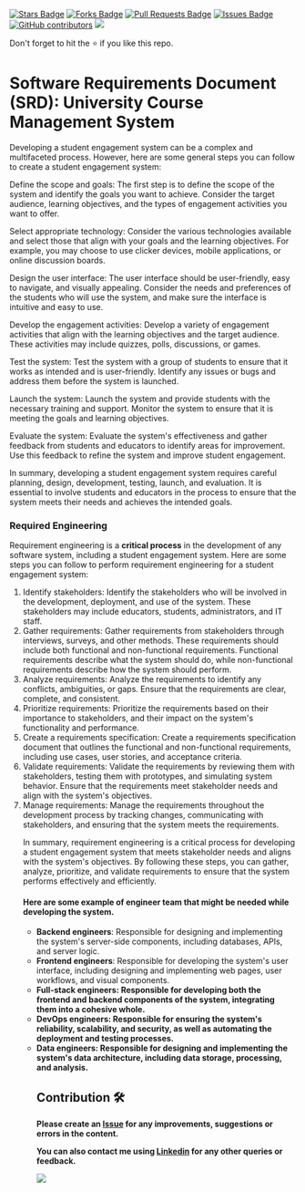<a href="https://github.com/drshahizan/software-engineering/stargazers"><img src="https://img.shields.io/github/stars/drshahizan/software-engineering" alt="Stars Badge"/></a>
<a href="https://github.com/drshahizan/software-engineering/network/members"><img src="https://img.shields.io/github/forks/drshahizan/software-engineering" alt="Forks Badge"/></a>
<a href="https://github.com/drshahizan/software-engineering/pulls"><img src="https://img.shields.io/github/issues-pr/drshahizan/software-engineering" alt="Pull Requests Badge"/></a>
<a href="https://github.com/drshahizan/software-engineering"><img src="https://img.shields.io/github/issues/drshahizan/software-engineering" alt="Issues Badge"/></a>
<a href="https://github.com/drshahizan/software-engineering/graphs/contributors"><img alt="GitHub contributors" src="https://img.shields.io/github/contributors/drshahizan/software-engineering?color=2b9348"></a>
![](https://visitor-badge.glitch.me/badge?page_id=drshahizan/software-engineering)

Don't forget to hit the :star: if you like this repo.

# Software Requirements Document (SRD): University Course Management System
Developing a student engagement system can be a complex and multifaceted process. However, here are some general steps you can follow to create a student engagement system:

Define the scope and goals: The first step is to define the scope of the system and identify the goals you want to achieve. Consider the target audience, learning objectives, and the types of engagement activities you want to offer.

Select appropriate technology: Consider the various technologies available and select those that align with your goals and the learning objectives. For example, you may choose to use clicker devices, mobile applications, or online discussion boards.

Design the user interface: The user interface should be user-friendly, easy to navigate, and visually appealing. Consider the needs and preferences of the students who will use the system, and make sure the interface is intuitive and easy to use.

Develop the engagement activities: Develop a variety of engagement activities that align with the learning objectives and the target audience. These activities may include quizzes, polls, discussions, or games.

Test the system: Test the system with a group of students to ensure that it works as intended and is user-friendly. Identify any issues or bugs and address them before the system is launched.

Launch the system: Launch the system and provide students with the necessary training and support. Monitor the system to ensure that it is meeting the goals and learning objectives.

Evaluate the system: Evaluate the system's effectiveness and gather feedback from students and educators to identify areas for improvement. Use this feedback to refine the system and improve student engagement.

In summary, developing a student engagement system requires careful planning, design, development, testing, launch, and evaluation. It is essential to involve students and educators in the process to ensure that the system meets their needs and achieves the intended goals.

###  Required Engineering
Requirement engineering is a <b>critical process</b> in the development of any software system, including a student engagement system. Here are some steps you can follow to perform requirement engineering for a student engagement system:
<ol typr="1">

<li>Identify stakeholders: Identify the stakeholders who will be involved in the development, deployment, and use of the system. These stakeholders may include educators, students, administrators, and IT staff.</li>

<li>Gather requirements: Gather requirements from stakeholders through interviews, surveys, and other methods. These requirements should include both functional and non-functional requirements. Functional requirements describe what the system should do, while non-functional requirements describe how the system should perform.</li>

<li>Analyze requirements: Analyze the requirements to identify any conflicts, ambiguities, or gaps. Ensure that the requirements are clear, complete, and consistent.</li>

<li>Prioritize requirements: Prioritize the requirements based on their importance to stakeholders, and their impact on the system's functionality and performance.</li>

<li>Create a requirements specification: Create a requirements specification document that outlines the functional and non-functional requirements, including use cases, user stories, and acceptance criteria.</li>

<li>Validate requirements: Validate the requirements by reviewing them with stakeholders, testing them with prototypes, and simulating system behavior. Ensure that the requirements meet stakeholder needs and align with the system's objectives.</li>

<li>Manage requirements: Manage the requirements throughout the development process by tracking changes, communicating with stakeholders, and ensuring that the system meets the requirements.</li>

In summary, requirement engineering is a critical process for developing a student engagement system that meets stakeholder needs and aligns with the system's objectives. By following these steps, you can gather, analyze, prioritize, and validate requirements to ensure that the system performs effectively and efficiently.
  #### Here are some example of engineer team that might be needed while developing the system.
<ul tyle='bullet'>
  <li><b>Backend engineers</b>: Responsible for designing and implementing the system's server-side components, including databases, APIs, and server logic.</li>
  <li><b>Frontend engineers</b>: Responsible for developing the system's user interface, including designing and implementing web pages, user workflows, and visual components.</li>
  <li><b>Full-stack engineers<b>: Responsible for developing both the frontend and backend components of the system, integrating them into a cohesive whole.</li>
  <li><b>DevOps engineers</b>: Responsible for ensuring the system's reliability, scalability, and security, as well as automating the deployment and testing processes.</li>
    <li><b>Data engineers</b>: Responsible for designing and implementing the system's data architecture, including data storage, processing, and analysis.</li>


## Contribution 🛠️
Please create an [Issue](https://github.com/drshahizan/software-engineering/issues) for any improvements, suggestions or errors in the content.

You can also contact me using [Linkedin](https://www.linkedin.com/in/drshahizan/) for any other queries or feedback.

![](https://visitor-badge.glitch.me/badge?page_id=drshahizan)

